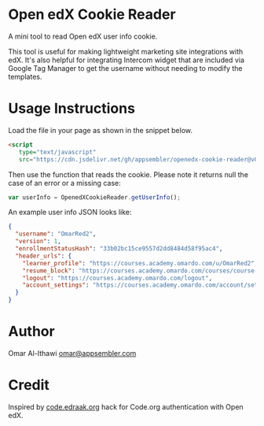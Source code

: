 # Open edX Cookie Reader
A mini tool to read Open edX user info cookie.

This tool is useful for making lightweight marketing site integrations with edX. It's also helpful for integrating Intercom widget that are included via Google Tag Manager to get the username without needing to modify the templates.

# Usage Instructions

Load the file in your page as shown in the snippet below.

```html
<script 
   type="text/javascript"
   src="https://cdn.jsdelivr.net/gh/appsembler/openedx-cookie-reader@v0.1/cookie-reader.js"></script>
```

Then use the function that reads the cookie. Please note it returns null the case of an error or a missing case:

```javascript
var userInfo = OpenedXCookieReader.getUserInfo();
```

An example user info JSON looks like:

```json
{
  "username": "OmarRed2",
  "version": 1,
  "enrollmentStatusHash": "33b02bc15ce9557d2dd8484d58f95ac4",
  "header_urls": {
    "learner_profile": "https://courses.academy.omardo.com/u/OmarRed2",
    "resume_block": "https://courses.academy.omardo.com/courses/course-v1:Red+slow+slow/",
    "logout": "https://courses.academy.omardo.com/logout",
    "account_settings": "https://courses.academy.omardo.com/account/settings"
  }
}
```

# Author
Omar Al-Ithawi <omar@appsembler.com>

# Credit
Inspired by [code.edraak.org](https://code.edraak.org/) hack for Code.org authentication with Open edX.
